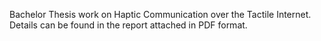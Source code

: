 Bachelor Thesis work on Haptic Communication over the Tactile Internet. Details can be found in the report attached in PDF format.
